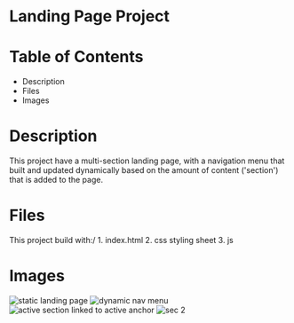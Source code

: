 # Landing Page Project

# Table of Contents

* Description
* Files
* Images

# Description
This project have a multi-section landing page, with a navigation menu that built and updated
dynamically based on the amount of content ('section') that is added to the page.

# Files
This project build with:/
    1. index.html 
    2. css styling sheet
    3. js 

# Images
![static landing page](https://user-images.githubusercontent.com/81306700/133321194-2e1aecba-895e-49da-b2b2-f7a3a8800d67.png)
![dynamic nav menu](https://user-images.githubusercontent.com/81306700/133321220-9ac26312-ecb8-4b86-8269-3a02cadf3c4b.png)
![active section linked to active anchor](https://user-images.githubusercontent.com/81306700/133321234-6b00723f-cb92-4c0f-889e-e4e8f250fb3a.png)
![sec 2](https://user-images.githubusercontent.com/81306700/133321246-71d28e4a-da6a-4a21-a64c-1bd20119f9e3.PNG)




